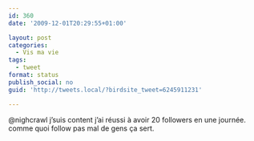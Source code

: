 ```yaml
---
id: 360
date: '2009-12-01T20:29:55+01:00'

layout: post
categories:
  - Vis ma vie
tags:
  - tweet
format: status
publish_social: no
guid: 'http://tweets.local/?birdsite_tweet=6245911231'

---
```


@nighcrawl j’suis content j’ai réussi à avoir 20 followers en une journée. comme quoi follow pas mal de gens ça sert.